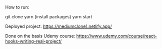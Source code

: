 How to run:

git clone
yarn (install packages)
yarn start

Deployed project: https://mediumclone1.netlify.app/

Done on the basis Udemy course: https://www.udemy.com/course/react-hooks-writing-real-project/

